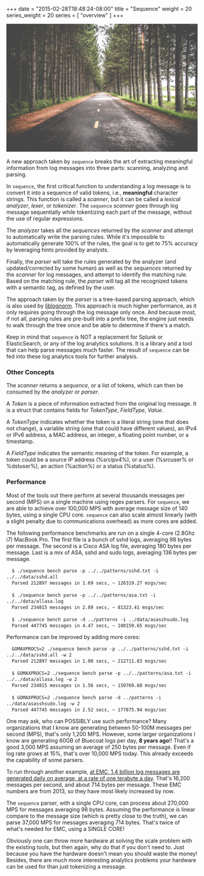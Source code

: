 +++
date = "2015-02-28T18:48:24-08:00"
title = "Sequence"
weight = 20
series_weight = 20
series = [ "overview" ]
+++

<a href="#" class="image fit"><img src="/images/banner2.jpg" alt="" /></a>

A new approach taken by `sequence` breaks the art of extracting meaningful information from log messages into three parts: scanning, analyzing and parsing.

In `sequence`, the first critical function to understanding a log message is to convert it into a sequence of valid tokens, i.e., **meaningful** character strings. This function is called a _scanner_, but it can be called a _lexical analyzer_, _lexer_, or _tokenizer_. The `sequence` _scanner_ goes through log message sequentially while tokentizing each part of the message, without the use of regular expressions.

The _analyzer_ takes all the _sequences_ returned by the _scanner_ and attempt to automatically write the parsing rules. While it's impossible to automatically generate 100% of the rules, the goal is to get to 75% accuracy by leveraging hints provided by analysts.

Finally, the _parser_ will take the rules generated by the analyzer (and updated/corrected by some human) as well as the _sequences_ returned by the _scanner_ for log messages, and attempt to identify the matching rule. Based on the matching rule, the _parser_ will tag all the recognized tokens with a semantic tag, as defined by the user.

The approach taken by the _parser_ is a tree-based parsing approach, which is also used by [liblognorm](http://www.liblognorm.com/). This approach is much higher performance, as it only requires going through the log message only once. And because most, if not all, parsing rules are pre-built into a prefix tree, the engine just needs to walk through the tree once and be able to determine if there's a match.

Keep in mind that `sequence` is NOT a replacement for Splunk or ElasticSearch, or any of the log analytics solutions. It is a library and a tool that can help parse messages much faster. The result of `sequence` can be fed into these log analytics tools for further analysis.

### Other Concepts

The _scanner_ returns a _sequence_, or a list of tokens, which can then be consumed by the _analyzer_ or _parser_. 

A _Token_ is a piece of information extracted from the original log message. It is a struct that contains fields for _TokenType_, _FieldType_, _Value_.

A _TokenType_ indicates whether the token is a literal string (one that does not change), a variable string (one that could have different values), an IPv4 or IPv6 address, a MAC address, an integer, a floating point number, or a timestamp.

A _FieldType_ indicates the semantic meaning of the token. For example, a token could be a source IP address (%srcipv4%), or a user (%srcuser% or %dstuser%), an action (%action%) or a status (%status%).

### Performance 

Most of the tools out there perform at several thousands messages per second (MPS) on a single machine using regex parsers. For `sequence`, we are able to achieve over 100,000 MPS with average message size of 140 bytes, using a single CPU core. `sequence` can also scale almost linearly (with a slight penalty due to communications overhead) as more cores are added.

The following performance benchmarks are run on a single 4-core (2.8Ghz i7) MacBook Pro. The first file is a
bunch of sshd logs, averaging 98 bytes per message. The second is a Cisco ASA log file, averaging 180 bytes per message. Last is a mix of ASA, sshd and sudo logs, averaging 136 bytes per message.

```
  $ ./sequence bench parse -p ../../patterns/sshd.txt -i ../../data/sshd.all
  Parsed 212897 messages in 1.69 secs, ~ 126319.27 msgs/sec

  $ ./sequence bench parse -p ../../patterns/asa.txt -i ../../data/allasa.log
  Parsed 234815 messages in 2.89 secs, ~ 81323.41 msgs/sec

  $ ./sequence bench parse -d ../patterns -i ../data/asasshsudo.log
  Parsed 447745 messages in 4.47 secs, ~ 100159.65 msgs/sec
```

Performance can be improved by adding more cores:

```
  GOMAXPROCS=2 ./sequence bench parse -p ../../patterns/sshd.txt -i ../../data/sshd.all -w 2
  Parsed 212897 messages in 1.00 secs, ~ 212711.83 msgs/sec

  $ GOMAXPROCS=2 ./sequence bench parse -p ../../patterns/asa.txt -i ../../data/allasa.log -w 2
  Parsed 234815 messages in 1.56 secs, ~ 150769.68 msgs/sec

  $ GOMAXPROCS=2 ./sequence bench parse -d ../patterns -i ../data/asasshsudo.log -w 2
  Parsed 447745 messages in 2.52 secs, ~ 177875.94 msgs/sec
```

One may ask, who can POSSIBLY use such performance? Many organizations that I know are generating between 50-100M messages per second (MPS), that's only 1,200 MPS. However, some larger organizations I know are generating 60GB of Bluecoat logs per day, **8 years ago**!! That's a good 3,000 MPS assuming an average of 250 bytes per message. Even if log rate grows at 15%, that's over 10,000 MPS today. This already exceeds the capability of some parsers.

To run through another example, [at EMC, 1.4 billion log messages are generated daily on average, at a rate of one terabyte a day](http://www.covert.io/research-papers/security/Beehive%20-%20Large-Scale%20Log%20Analysis%20for%20Detecting%20Suspicious%20Activity%20in%20Enterprise%20Networks.pdf). That's 16,200 messages per second, and about 714 bytes per message. These EMC numbers are from 2013, so they have most likely increased by now.

The `sequence` parser, with a single CPU core, can process about 270,000 MPS for messages averaging 98 bytes. Assuming the performance is linear compare to the message size (which is pretty close to the truth), we can parse 37,000 MPS for messages averaging 714 bytes. That's twice of what's needed for EMC, using a SINGLE CORE!

Obviously one can throw more hardware at solving the scale problem with the existing tools, but then again, why do that if you don't need to. Just because you have the hardware doesn't mean you should waste the money! Besides, there are much more interesting analytics problems your hardware can be used for than just tokenizing a message.

